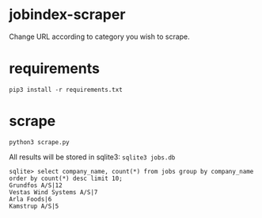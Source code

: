 # jobindex-scraper
Change URL according to category you wish to scrape.

# requirements
`pip3 install -r requirements.txt`

# scrape
`python3 scrape.py`

All results will be stored in sqlite3:
`sqlite3 jobs.db`

```
sqlite> select company_name, count(*) from jobs group by company_name order by count(*) desc limit 10;
Grundfos A/S|12
Vestas Wind Systems A/S|7
Arla Foods|6
Kamstrup A/S|5
```
